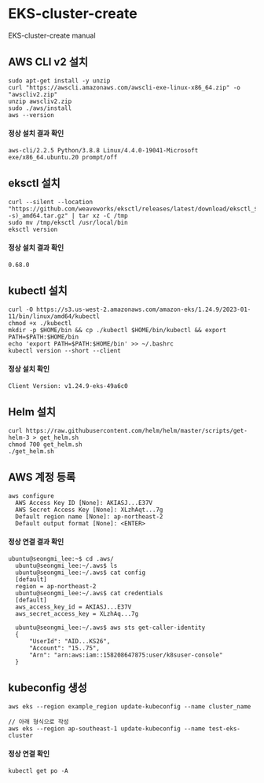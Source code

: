 # EKS-cluster-create
EKS-cluster-create manual


## AWS CLI v2 설치

```
sudo apt-get install -y unzip
curl "https://awscli.amazonaws.com/awscli-exe-linux-x86_64.zip" -o "awscliv2.zip"
unzip awscliv2.zip
sudo ./aws/install
aws --version
```

#### 정상 설치 결과 확인
```
aws-cli/2.2.5 Python/3.8.8 Linux/4.4.0-19041-Microsoft exe/x86_64.ubuntu.20 prompt/off
```


## eksctl 설치
```
curl --silent --location "https://github.com/weaveworks/eksctl/releases/latest/download/eksctl_$(uname -s)_amd64.tar.gz" | tar xz -C /tmp
sudo mv /tmp/eksctl /usr/local/bin
eksctl version
```

#### 정상 설치 결과 확인
```
0.68.0
```


## kubectl 설치
```
curl -O https://s3.us-west-2.amazonaws.com/amazon-eks/1.24.9/2023-01-11/bin/linux/amd64/kubectl
chmod +x ./kubectl
mkdir -p $HOME/bin && cp ./kubectl $HOME/bin/kubectl && export PATH=$PATH:$HOME/bin
echo 'export PATH=$PATH:$HOME/bin' >> ~/.bashrc
kubectl version --short --client
```

#### 정상 설치 확인
```
Client Version: v1.24.9-eks-49a6c0
```


## Helm 설치
```
curl https://raw.githubusercontent.com/helm/helm/master/scripts/get-helm-3 > get_helm.sh
chmod 700 get_helm.sh
./get_helm.sh
```



## AWS 계정 등록
```
aws configure
  AWS Access Key ID [None]: AKIASJ...E37V
  AWS Secret Access Key [None]: XLzhAqt...7g
  Default region name [None]: ap-northeast-2
  Default output format [None]: <ENTER>
```


#### 정상 연결 결과 확인
```
ubuntu@seongmi_lee:~$ cd .aws/
  ubuntu@seongmi_lee:~/.aws$ ls
  ubuntu@seongmi_lee:~/.aws$ cat config
  [default]
  region = ap-northeast-2
  ubuntu@seongmi_lee:~/.aws$ cat credentials
  [default]
  aws_access_key_id = AKIASJ...E37V
  aws_secret_access_key = XLzhAq...7g
  
  ubuntu@seongmi_lee:~/.aws$ aws sts get-caller-identity
  {
      "UserId": "AID...KS26",
      "Account": "15..75",
      "Arn": "arn:aws:iam::158208647875:user/k8suser-console"
  }
```



## kubeconfig 생성
```
aws eks --region example_region update-kubeconfig --name cluster_name

// 아래 형식으로 작성
aws eks --region ap-southeast-1 update-kubeconfig --name test-eks-cluster
```

#### 정상 연결 확인
```
kubectl get po -A
```
